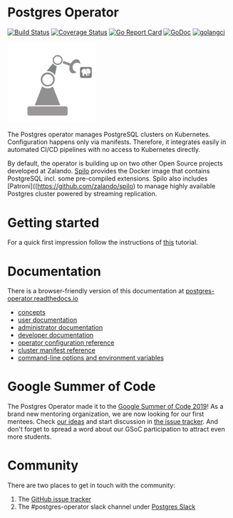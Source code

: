 # Postgres Operator

[![Build Status](https://travis-ci.org/zalando/postgres-operator.svg?branch=master)](https://travis-ci.org/zalando/postgres-operator)
[![Coverage Status](https://coveralls.io/repos/github/zalando/postgres-operator/badge.svg)](https://coveralls.io/github/zalando/postgres-operator)
[![Go Report Card](https://goreportcard.com/badge/github.com/zalando/postgres-operator)](https://goreportcard.com/report/github.com/zalando/postgres-operator)
[![GoDoc](https://godoc.org/github.com/zalando/postgres-operator?status.svg)](https://godoc.org/github.com/zalando/postgres-operator)
[![golangci](https://golangci.com/badges/github.com/zalando/postgres-operator.svg)](https://golangci.com/r/github.com/zalando/postgres-operator)

<img src="docs/diagrams/logo.png" width="200">

The Postgres operator manages PostgreSQL clusters on Kubernetes. Configuration
happens only via manifests. Therefore, it integrates easily in automated CI/CD
pipelines with no access to Kubernetes directly.

By default, the operator is building up on two other Open Source projects
developed at Zalando. [Spilo](https://github.com/zalando/spilo) provides the
Docker image that contains PostgreSQL incl. some pre-compiled extensions. Spilo
also includes [Patroni]((https://github.com/zalando/spilo) to manage highly
available Postgres cluster powered by streaming replication.

# Getting started

For a quick first impression follow the instructions of [this](docs/quickstart.md)
tutorial.

# Documentation

There is a browser-friendly version of this documentation at
[postgres-operator.readthedocs.io](https://postgres-operator.readthedocs.io)

* [concepts](docs/index.md)
* [user documentation](docs/user.md)
* [administrator documentation](docs/administrator.md)
* [developer documentation](docs/developer.md)
* [operator configuration reference](docs/reference/operator_parameters.md)
* [cluster manifest reference](docs/reference/cluster_manifest.md)
* [command-line options and environment variables](docs/reference/command_line_and_environment.md)

# Google Summer of Code

The Postgres Operator made it to the [Google Summer of Code 2019](https://summerofcode.withgoogle.com/)!
As a brand new mentoring organization, we are now looking for our first mentees.
Check [our ideas](docs/gsoc-2019/ideas.md#google-summer-of-code-2019)
and start discussion in [the issue tracker](https://github.com/zalando/postgres-operator/issues).
And don't forget to spread a word about our GSoC participation to attract even
more students.

# Community      

There are two places to get in touch with the community:
1. The [GitHub issue tracker](https://github.com/zalando/postgres-operator/issues)
2. The #postgres-operator slack channel under [Postgres Slack](https://postgres-slack.herokuapp.com)
